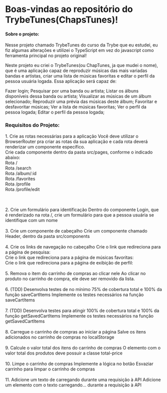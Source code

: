 <h1> Boas-vindas ao repositório do TrybeTunes(ChapsTunes)! </h1>
 
 <h4>Sobre o projeto:</h4>
 <p>
 Nesse projeto chamado TrybeTunes do curso da Trybe que eu estudei, eu fiz algumas alterações e utilizei o TypeScript em vez do javascript como ferramenta
   principal no projeto original!

Neste projeto eu criei o TrybeTunes(ou ChapTunes, ja que mudei o nome), que é uma aplicação capaz de reproduzir músicas das mais variadas bandas e artistas, criar uma lista de músicas favoritas e editar o perfil da pessoa usuária logada. Essa aplicação será capaz de:

Fazer login;
Pesquisar por uma banda ou artista;
Listar os álbuns disponíveis dessa banda ou artista;
Visualizar as músicas de um álbum selecionado;
Reproduzir uma prévia das músicas deste álbum;
Favoritar e desfavoritar músicas;
Ver a lista de músicas favoritas;
Ver o perfil da pessoa logada;
Editar o perfil da pessoa logada;


 </p>
 
 <h3> Requisitos do Projeto: </h3>
 
 <p> 
  1.  Crie as rotas necessárias para a aplicação
   Você deve utilizar o BrowserRouter pra criar as rotas da sua aplicação e cada rota deverá renderizar um componente específico.<br>
   Crie cada componente dentro da pasta src/pages, conforme o indicado abaixo:<br>
   Rota /<br>
   Rota /search<br>
   Rota /album/:id<br>
   Rota /favorites<br>
   Rota /profile<br>
   Rota /profile/edit<br>

   <br><br>
2. Crie um formulário para identificação
Dentro do componente Login, que é renderizado na rota /, crie um formulário para que a pessoa usuária se identifique com um nome<br><br>
3.  Crie um componente de cabeçalho
Crie um componente chamado Header, dentro da pasta src/components<br><br>
4. Crie os links de navegação no cabeçalho
Crie o link que redireciona para a página de pesquisa:<br>
Crie o link que redireciona para a página de músicas favoritas:<br>
Crie o link que redireciona para a página de exibição de perfil:
<br><br>
5. Remova o item do carrinho de compras ao clicar nele
Ao clicar no produto no carrinho de compra, ele deve ser removido da lista.<br><br>
6. (TDD) Desenvolva testes de no mínimo 75% de cobertura total e 100% da função saveCartItems
Implemente os testes necessários na função saveCartItems<br><br>
7. (TDD) Desenvolva testes para atingir 100% de cobertura total e 100% da função getSavedCartItems
Implemente os testes necessários na função getSavedCartItems<br><br>
8. Carregue o carrinho de compras ao iniciar a página
Salve os itens adicionados no carrinho de compras no localStorage<br><br>
9. Calcule o valor total dos itens do carrinho de compras
O elemento com o valor total dos produtos deve possuir a classe total-price<br><br>
10. Limpe o carrinho de compras
Implemente a lógica no botão Esvaziar carrinho para limpar o carrinho de compras<br><br>
11. Adicione um texto de carregando durante uma requisição à API
Adicione um elemento com o texto carregando... durante a requisição à API<br><br>
</p>
 
